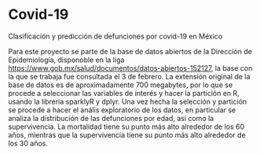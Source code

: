 # Covid-19
Clasificación y predicción de defunciones por covid-19 en México

Para este proyecto se parte de la base de datos abiertos de la Dirección de Epidemiología, disponoble en la
liga https://www.gob.mx/salud/documentos/datos-abiertos-152127, la base con la que se trabaja fue consultada 
el 3 de febrero. La extensión original de la base de datos es de aproximadamente 700 megabytes, por lo que se 
procede a seleccionar las variables de interés y hacer la partición en R, usando la libreria sparklyR y dplyr.
Una vez hecha la selección y partición se procede a hacer el anális exploratorio de los datos, en particular
se analiza la distribución de las defunciones por edad, así como la supervivencia. La mortalidad tiene su punto
más alto alrededor de los 60 años, mientras que la supervivencia tiene su punto más alto alrededor de los 30
años.

![]()
